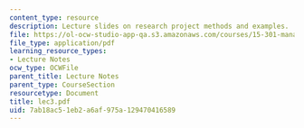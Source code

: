```yaml
---
content_type: resource
description: Lecture slides on research project methods and examples.
file: https://ol-ocw-studio-app-qa.s3.amazonaws.com/courses/15-301-managerial-psychology-fall-2006/7ab18ac51eb2a6af975a129470416589_lec3.pdf
file_type: application/pdf
learning_resource_types:
- Lecture Notes
ocw_type: OCWFile
parent_title: Lecture Notes
parent_type: CourseSection
resourcetype: Document
title: lec3.pdf
uid: 7ab18ac5-1eb2-a6af-975a-129470416589
---
```

